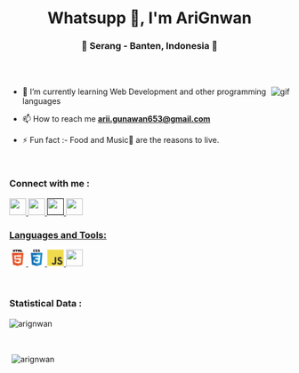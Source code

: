 <h1 align="center">Whatsupp 👋, I'm AriGnwan</h1>
<h3 align="center">📍 Serang - Banten, Indonesia 📍</h3>

<br>
<br>

<p>
    <img align="right" src="https://i.ibb.co/4P2DKJ0/animation-500-kxa883sd.gif" alt="gif" />
</p>

- 🌱 I’m currently learning Web Development and other programming languages

- 📫 How to reach me **arii.gunawan653@gmail.com**

- ⚡ Fun fact :- Food and Music🎵 are the reasons to live.

<br>

<h3 align="left">Connect with me :</h3>
<p align="left">
    <!-- instagram -->
    <a href="https://instagram.com/arignwan_" target="_blank">
    <img height="30" width="30" src="https://img.icons8.com/fluency/344/instagram-new.png">
    <!-- twitter -->
    <a href="https://twitter.com/arignwan" target="_blank">
    <img height="30" width="30" src="https://img.icons8.com/fluency/344/twitter.png">
    <!-- linkedin -->
    <a href="" target="_blank">
    <img height="30" width="30" src="https://img.icons8.com/color/344/linkedin-circled.png">
    <!-- mail -->
    <a href="mailto:arii.gunawan653@gmail.com" target="_blank">
    <img height="30" width="30" src="https://img.icons8.com/color/344/gmail-new.png">
</p>


<h3 align="left">Languages and Tools:</h3>
<p align="left">
    <!-- HTML -->
    <a href="https://www.w3schools.com/html/" targe="_blank">
        <img height="30" width="30" src="https://raw.githubusercontent.com/devicons/devicon/master/icons/html5/html5-original-wordmark.svg">
    </a>
    <!-- css -->
    <a href="https://www.w3schools.com/css/" targe="_blank">
        <img height="30" width="30" src="https://raw.githubusercontent.com/devicons/devicon/master/icons/css3/css3-original-wordmark.svg">
    </a>
    <!-- js -->
    <a href="https://www.javascript.com/" targe="_blank">
        <img height="30" width="30" src="https://raw.githubusercontent.com/devicons/devicon/master/icons/javascript/javascript-original.svg">
    </a>
    <!-- react -->
    <a href="https://reactjs.org/" targe="_blank">
        <img height="30" width="30" src="https://github.com/abdoachhoubi/abdoachhoubi/blob/main/svgs/react.svg">
    </a>
</p>

<br>

<h3 alignt="left">Statistical Data :</h3>
<p>
    <img align="center"
    src="https://github-readme-stats.vercel.app/api/top-langs?username=arignwan&show_icons=true&locale=en&bg_color=0d1117&text_color=ffffff&layout=compact"
    alt="arignwan"
    bg_color=#808080/>
</p>

<br>

<p>
    &nbsp;<img align="center" src="https://github-readme-stats.vercel.app/api?username=arignwan&show_icons=true&locale=en&bg_color=0d1117&text_color=ffffff&repo=convoychat"
    alt="arignwan" />
</p>
